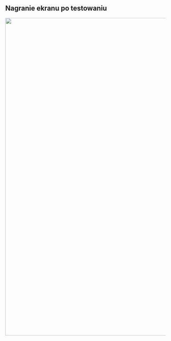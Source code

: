 ## Nagranie ekranu po testowaniu

<img src="https://github.com/ge0rgii/ujandroid2324/assets/54500394/a7d412df-36a5-4632-a4f2-e671f44c5fdb" height="1000">
